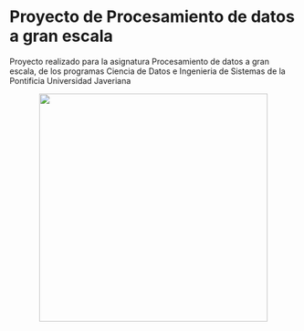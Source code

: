 # Proyecto de Procesamiento de datos a gran escala

Proyecto realizado para la asignatura Procesamiento de datos a gran escala, de los programas Ciencia de Datos e Ingenieria de Sistemas de la Pontificia Universidad Javeriana

<p style = 'text-align:center;'>
<img src="https://github.com/Raaiinn/project-data-process/assets/73810142/cf77f005-02e3-471f-9bfc-827e3106293a" height="400" width="400">
</p>
